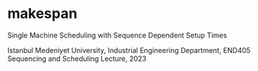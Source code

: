 # makespan
Single Machine Scheduling with Sequence Dependent Setup Times



Istanbul Medeniyet University, Industrial Engineering Department, END405 Sequencing and Scheduling Lecture, 2023
